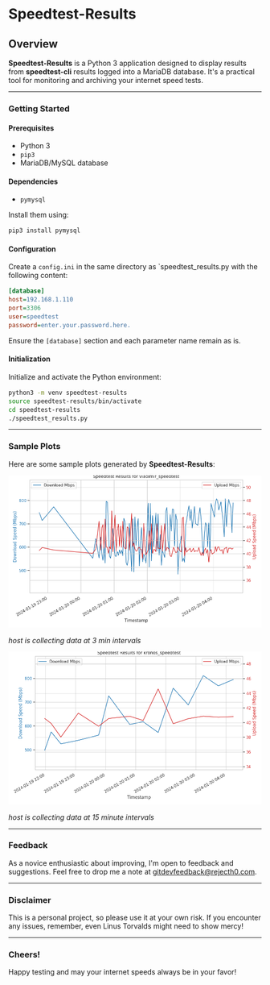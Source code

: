 
# Speedtest-Results

## Overview
**Speedtest-Results** is a Python 3 application designed to display results from **speedtest-cli** results logged into a MariaDB database. It's a practical tool for monitoring and archiving your internet speed tests.

---

### Getting Started

#### Prerequisites
- Python 3
- `pip3`
- MariaDB/MySQL database

#### Dependencies
- `pymysql`

Install them using:
```bash
pip3 install pymysql
```

#### Configuration
Create a `config.ini` in the same directory as `speedtest_results.py with the following content:

```ini
[database]
host=192.168.1.110
port=3306
user=speedtest
password=enter.your.password.here.
```
Ensure the `[database]` section and each parameter name remain as is.

#### Initialization
Initialize and activate the Python environment:

```bash
python3 -m venv speedtest-results
source speedtest-results/bin/activate
cd speedtest-results
./speedtest_results.py
```

---

### Sample Plots
Here are some sample plots generated by **Speedtest-Results**:

![host is collecting data at 3 min intervals](vladimir_speedtest-sample.png)

*host is collecting data at 3 min intervals*

![host is collecting data at 15 minute intervals](kronos_speedtest-sample.png)

*host is collecting data at 15 minute intervals*

---

### Feedback
As a novice enthusiastic about improving, I'm open to feedback and suggestions. Feel free to drop me a note at gitdevfeedback@rejecth0.com.

---

### Disclaimer
This is a personal project, so please use it at your own risk. If you encounter any issues, remember, even Linus Torvalds might need to show mercy!

---

### Cheers!
Happy testing and may your internet speeds always be in your favor!
